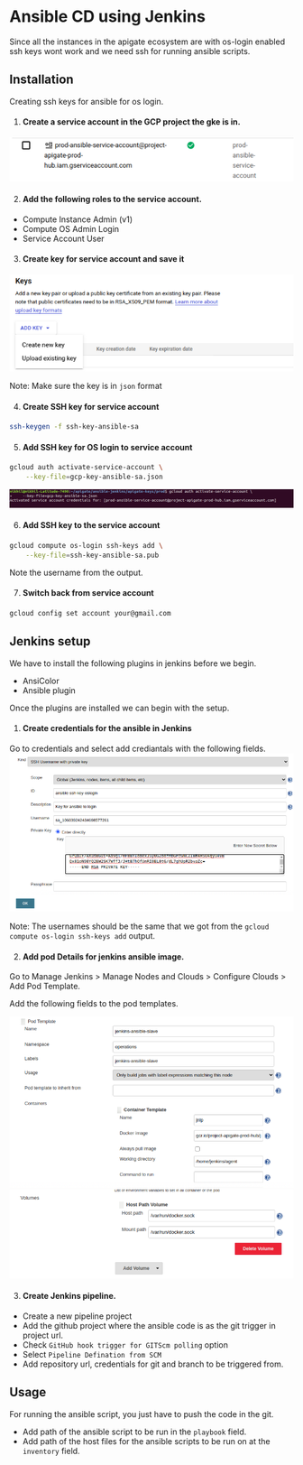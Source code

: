 # Ansible CD using Jenkins

Since all the instances in the apigate ecosystem are with os-login enabled ssh keys wont work and we need ssh for running ansible scripts.

## Installation
Creating ssh keys for ansible for os login.

1) #### Create a service account in the GCP project the gke is in.
![Service account creation](/images/service_account.png)

2) #### Add the following roles to the service account.
* Compute Instance Admin (v1)
* Compute OS Admin Login
* Service Account User

3) #### Create key for service account and save it

![Service account key creation](/images/service_account_key.png)

Note: Make sure the key is in `json` format


4) #### Create SSH key for service account

```bash
ssh-keygen -f ssh-key-ansible-sa
```

5) #### Add SSH key for OS login to service account

```bash
gcloud auth activate-service-account \
    --key-file=gcp-key-ansible-sa.json
```
![Service account activation](/images/service_account_activation.png)

6) #### Add SSH key to the service account

```bash
gcloud compute os-login ssh-keys add \
    --key-file=ssh-key-ansible-sa.pub
```

Note the username from the output.

7) #### Switch back from service account
```bash
gcloud config set account your@gmail.com
```



## Jenkins setup

We have to install the following plugins in jenkins before we begin.

* AnsiColor
* Ansible plugin

Once the plugins are installed we can begin with the setup.

1) #### Create credentials for the ansible in Jenkins

Go to credentials and select add crediantals with the following fields.
![Ansible SSH credentials](/images/ansible_ssh_credentials.png)


Note:  The usernames should be the same that we got from the `gcloud compute os-login ssh-keys add` output.


2) #### Add pod Details for jenkins ansible image.

Go to Manage Jenkins > Manage Nodes and Clouds > Configure Clouds > Add Pod Template.

Add the following fields to the pod templates.

![Pod Templates](/images/pod_template_details1.png)
![Pod Templates2](/images/pod_template_details2.png)


3) #### Create Jenkins pipeline.

* Create a new pipeline project
* Add the github project where the ansible code is as the git trigger in project url.
* Check `GitHub hook trigger for GITScm polling` option
* Select `Pipeline Defination from SCM`
* Add repository url, credentials for git and branch to be triggered from.


## Usage

For running the ansible script, you just have to push the code in the git.

* Add path of the ansible script to be run in the `playbook` field.
* Add path of the host files for the ansible scripts to be run on at the `inventory` field.
